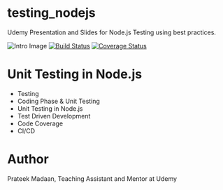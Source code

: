 # testing_nodejs

Udemy Presentation and Slides for Node.js Testing using best practices.


![Intro Image](https://miro.medium.com/max/2550/1*y6LGDGdcvVvE1xzYMSGP0w.jpeg)
[![Build Status](https://travis-ci.org/prateek951/testing_nodejs.svg?branch=master)](https://travis-ci.org/prateek951/testing_nodejs)
[![Coverage Status](https://coveralls.io/repos/github/prateek951/testing_nodejs/badge.svg?branch=master)](https://coveralls.io/github/prateek951/testing_nodejs?branch=master)

# Unit Testing in Node.js

- Testing
- Coding Phase & Unit Testing
- Unit Testing in Node.js
- Test Driven Development
- Code Coverage
- CI/CD

# Author

Prateek Madaan,
Teaching Assistant and Mentor at Udemy
